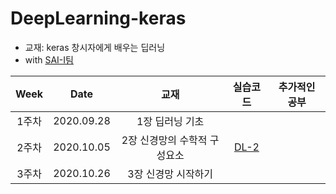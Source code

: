 # DeepLearning-keras

- 교재: keras 창시자에게 배우는 딥러닝
- with [SAI-I팀](https://github.com/sju-coml/SAI-2020-Team-I)

| Week | Date | 교재 | 실습코드 | 추가적인 공부 | 
|:---:|:---:|:---:|:---:|:---:|
| 1주차 | 2020.09.28 |1장 딥러닝 기초 | | |
| 2주차 | 2020.10.05 |2장 신경망의 수학적 구성요소 | [DL-2](https://github.com/juhee3199/DeepLearning-keras/blob/main/%EC%8B%A4%EC%8A%B5%EC%BD%94%EB%93%9C/DL-2.ipynb) | |
| 3주차 | 2020.10.26 |3장 신경망 시작하기 | | |
